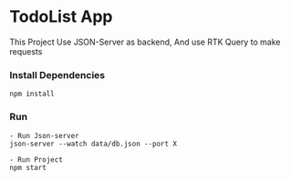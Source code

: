 # TodoList App

This Project Use JSON-Server as backend, And use RTK Query to make requests

### Install Dependencies
```
npm install
```

### Run
```
- Run Json-server
json-server --watch data/db.json --port X

- Run Project 
npm start
```
